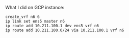 What I did on GCP instance:

```
create_vrf n6 6
ip link set ens5 master n6
ip route add 10.211.100.1 dev ens5 vrf n6
ip route add 10.211.100.0/24 via 10.211.100.1 vrf n6
```
